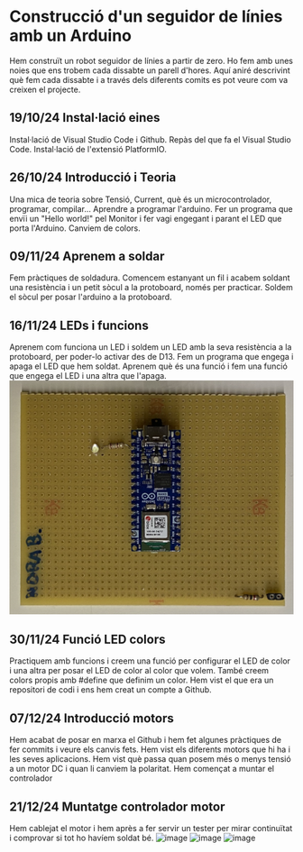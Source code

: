 # Construcció d'un seguidor de línies amb un Arduino

Hem construït un robot seguidor de línies a partir de zero. Ho fem amb unes noies que ens trobem cada dissabte un parell d'hores. Aquí aniré descrivint què fem cada dissabte i a través dels diferents comits es pot veure com va creixen el projecte.

## 19/10/24 Instal·lació eines
Instal·lació de Visual Studio Code i Github. Repàs del que fa el Visual Studio Code. Instal·lació de l'extensió PlatformIO.

## 26/10/24 Introducció i Teoria
Una mica de teoria sobre Tensió, Current, què és un microcontrolador, programar, compilar...
Aprendre a programar l'arduino. Fer un programa que envïi un "Hello world!" pel Monitor i fer vagi engegant i parant el LED que porta l'Arduino. Canviem de colors.

## 09/11/24 Aprenem a soldar
Fem pràctiques de soldadura. Comencem estanyant un fil i acabem soldant una resistència i un petit sòcul a la protoboard, només per practicar.
Soldem el sòcul per posar l'arduino a la protoboard. 

## 16/11/24 LEDs i funcions
Aprenem com funciona un LED i soldem un LED amb la seva resistència a la protoboard, per poder-lo activar des de D13.
Fem un programa que engega i apaga el LED que hem soldat.
Aprenem què és una funció i fem una funció que engega el LED i una altra que l'apaga.
![alt text](Imatges/image.png)

## 30/11/24 Funció LED colors
Practiquem amb funcions i creem una funció per configurar el LED de color i una altra per posar el LED de color al color que volem. També creem colors propis amb #define que definim un color.
Hem vist el que era un repositori de codi i ens hem creat un compte a Github.

## 07/12/24 Introducció motors
Hem acabat de posar en marxa el Github i hem fet algunes pràctiques de fer commits i veure els canvis fets.
Hem vist els diferents motors que hi ha i les seves aplicacions. Hem vist què passa quan posem més o menys tensió a un motor DC i quan li canviem la polaritat. Hem començat a muntar el controlador

## 21/12/24 Muntatge controlador motor
Hem cablejat el motor i hem après a fer servir un tester per mirar continuïtat i comprovar si tot ho havíem soldat bé.
<img width="259" alt="image" src="https://github.com/user-attachments/assets/aab83cb1-7f6c-4937-88dd-f23c81d47c70" />
<img width="693" alt="image" src="https://github.com/user-attachments/assets/49d4003f-355f-4b66-9cbb-88bb9a1702c8" />
<img width="421" alt="image" src="https://github.com/user-attachments/assets/f0f161b0-248d-47e1-9cd1-67e36ab8baa1" />



